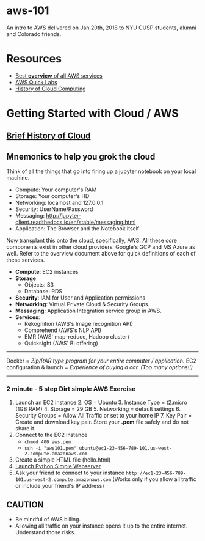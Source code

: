
# aws-101
An intro to AWS delivered on Jan 20th, 2018 to NYU CUSP students, alumni and Colorado friends.

# Resources
- [Best **overview** of all AWS services](https://d0.awsstatic.com/whitepapers/aws-overview.pdf)
- [AWS Quick Labs](https://amazon.qwiklabs.com/catalog?locale=en)
- [History of Cloud Computing](https://www.visualistan.com/2015/09/a-brief-history-of-cloud-infographic.html)

# Getting Started with Cloud / AWS
## [Brief History of Cloud](https://www.visualistan.com/2015/09/a-brief-history-of-cloud-infographic.html)

## Mnemonics to help you grok the cloud
Think of all the things that go into firing up a jupyter notebook on your local machine.
 - Compute: Your computer's RAM
 - Storage: Your computer's HD
 - Networking: localhost and 127.0.0.1
 - Security: UserName/Password
 - Messaging: http://jupyter-client.readthedocs.io/en/stable/messaging.html
 - Application: The Browser and the Notebook itself

Now transplant this onto the cloud, specifically, AWS. All these core components exist in other cloud providers: Google's GCP and MS Azure as well. 
Refer to the overview document above for quick definitions of each of these services.

- **Compute**: EC2 instances
- **Storage**
	- Objects: S3
	- Database: RDS
- **Security**: IAM for User and Application permissions
- **Networking**: Virtual Private Cloud & Security Groups.
- **Messaging**: Application Integration service group in AWS.
- **Services**:
	- Rekognition (AWS's Image recognition API)
	- Comprehend (AWS's NLP API)
	- EMR (AWS' map-reduce, Hadoop cluster)
	- Quicksight (AWS' BI offering)
---
Docker = *Zip/RAR type program for your entire computer / application.*
EC2 configuration & launch = *Experience of buying a car. (Too many options!!)*

---


### 2 minute - 5 step Dirt simple AWS Exercise
1. Launch an EC2 instance
	2. OS = Ubuntu
	3. Instance Type = t2.micro (1GB RAM)
	4. Storage = 29 GB
	5. Networking = default settings
	6. Security Groups = Allow All Traffic or set to your home IP
	7. Key Pair = Create and download key pair. Store your **.pem** file safely and do not share it.
2. Connect to the EC2 instance
	 - `chmod 400 aws.pem`
	 - `ssh -i "aws101.pem"
   ubuntu@ec1-23-456-789-101.us-west-2.compute.amazonaws.com`
3. Create a simple HTML file (hello.html)
4. [Launch Python Simple Webserver](https://stackoverflow.com/questions/7943751/what-is-the-python-3-equivalent-of-python-m-simplehttpserver)
5. Ask your friend to connect to your instance `http://ec1-23-456-789-101.us-west-2.compute.amazonaws.com` (Works only if you allow all traffic or include your friend's IP address)

## CAUTION
- Be mindful of AWS billing.
 - Allowing all traffic on your instance opens it up to the entire internet. Understand those risks.
